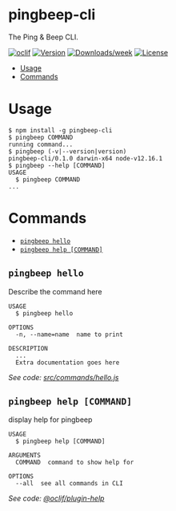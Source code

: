 pingbeep-cli
============

The Ping &amp; Beep CLI.

[![oclif](https://img.shields.io/badge/cli-oclif-brightgreen.svg)](https://oclif.io)
[![Version](https://img.shields.io/npm/v/pingbeep-cli.svg)](https://npmjs.org/package/pingbeep-cli)
[![Downloads/week](https://img.shields.io/npm/dw/pingbeep-cli.svg)](https://npmjs.org/package/pingbeep-cli)
[![License](https://img.shields.io/npm/l/pingbeep-cli.svg)](https://github.com/ping-and-beep/pingbeep-cli/blob/master/package.json)

<!-- toc -->
* [Usage](#usage)
* [Commands](#commands)
<!-- tocstop -->
# Usage
<!-- usage -->
```sh-session
$ npm install -g pingbeep-cli
$ pingbeep COMMAND
running command...
$ pingbeep (-v|--version|version)
pingbeep-cli/0.1.0 darwin-x64 node-v12.16.1
$ pingbeep --help [COMMAND]
USAGE
  $ pingbeep COMMAND
...
```
<!-- usagestop -->
# Commands
<!-- commands -->
* [`pingbeep hello`](#pingbeep-hello)
* [`pingbeep help [COMMAND]`](#pingbeep-help-command)

## `pingbeep hello`

Describe the command here

```
USAGE
  $ pingbeep hello

OPTIONS
  -n, --name=name  name to print

DESCRIPTION
  ...
  Extra documentation goes here
```

_See code: [src/commands/hello.js](https://github.com/ping-and-beep/pingbeep-cli/blob/v0.1.0/src/commands/hello.js)_

## `pingbeep help [COMMAND]`

display help for pingbeep

```
USAGE
  $ pingbeep help [COMMAND]

ARGUMENTS
  COMMAND  command to show help for

OPTIONS
  --all  see all commands in CLI
```

_See code: [@oclif/plugin-help](https://github.com/oclif/plugin-help/blob/v3.2.0/src/commands/help.ts)_
<!-- commandsstop -->
